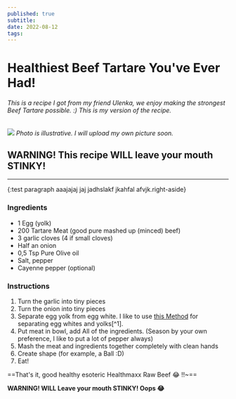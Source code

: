 ```yaml
---
published: true
subtitle:
date: 2022-08-12
tags:
---
```


# Healthiest Beef Tartare You've Ever Had!

###### This is a recipe I got from my friend Ulenka, we enjoy making the strongest Beef Tartare possible. :) This is my version of the recipe.

![](/images/beeftartare.png)
*Photo is illustrative. I will upload my own picture soon.*

## WARNING! This recipe WILL leave your mouth STINKY!

---

{:test paragraph aaajajaj jaj jadhslakf jkahfal afvjk.right-aside}

### Ingredients

* 1 Egg (yolk)
* 200 Tartare Meat (good pure mashed up (minced) beef)
* 3 garlic cloves (4 if small cloves)
* Half an onion
* 0,5 Tsp Pure Olive oil
* Salt, pepper
* Cayenne pepper (optional)

### Instructions

1. Turn the garlic into tiny pieces
2. Turn the onion into tiny pieces
3. Separate egg yolk from egg white. 
I like to use [this Method](https://www.youtube.com/watch?v=yAGX-54iR30) for separating egg whites and yolks[^1].
4. Put meat in bowl, add All of the ingredients. (Season by your own preference, I like to put a lot of pepper always)
5. Mash the meat and ingredients together completely with clean hands
6. Create shape (for example, a Ball :D)
7. Eat!

==That's it, good healthy esoteric Healthmaxx Raw Beef :joy: !!~==

**WARNING! WILL Leave your mouth STINKY! Oops :joy:**
